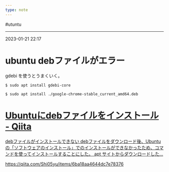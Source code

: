 ```yaml
---
type: note
---
```


#utuntu 

---
2023-01-21  22:17

# ubuntu debファイルがエラー

gdebi を使うとうまくいく。

```shell
$ sudo apt install gdebi-core

$ sudo apt install ./google-chrome-stable_current_amd64.deb
```


<div class="rich-link-card-container"><a class="rich-link-card" href="https://qiita.com/Shi05yu/items/6ba18aa4644dc7e78376" target="_blank">
	<div class="rich-link-image-container">
		<div class="rich-link-image" style="background-image: url('https://qiita-user-contents.imgix.net/https%3A%2F%2Fcdn.qiita.com%2Fassets%2Fpublic%2Farticle-ogp-background-9f5428127621718a910c8b63951390ad.png?ixlib=rb-4.0.0&w=1200&mark64=aHR0cHM6Ly9xaWl0YS11c2VyLWNvbnRlbnRzLmltZ2l4Lm5ldC9-dGV4dD9peGxpYj1yYi00LjAuMCZ3PTkxNiZ0eHQ9VWJ1bnR1JUUzJTgxJUFCZGViJUUzJTgzJTk1JUUzJTgyJUExJUUzJTgyJUE0JUUzJTgzJUFCJUUzJTgyJTkyJUUzJTgyJUE0JUUzJTgzJUIzJUUzJTgyJUI5JUUzJTgzJTg4JUUzJTgzJUJDJUUzJTgzJUFCJnR4dC1jb2xvcj0lMjMyMTIxMjEmdHh0LWZvbnQ9SGlyYWdpbm8lMjBTYW5zJTIwVzYmdHh0LXNpemU9NTYmdHh0LWNsaXA9ZWxsaXBzaXMmdHh0LWFsaWduPWxlZnQlMkN0b3Amcz1hYzYxNDllOGNhMTdiZDM4Y2M2NGVlZjczNWYzZDE2OA&mark-x=142&mark-y=112&blend64=aHR0cHM6Ly9xaWl0YS11c2VyLWNvbnRlbnRzLmltZ2l4Lm5ldC9-dGV4dD9peGxpYj1yYi00LjAuMCZ3PTYxNiZ0eHQ9JTQwU2hpMDV5dSZ0eHQtY29sb3I9JTIzMjEyMTIxJnR4dC1mb250PUhpcmFnaW5vJTIwU2FucyUyMFc2JnR4dC1zaXplPTM2JnR4dC1hbGlnbj1sZWZ0JTJDdG9wJnM9NWY4ZDVkZDIyY2ViMDMyMTc3NDgxZTNkNjI4NGMxZTI&blend-x=142&blend-y=491&blend-mode=normal&s=5a5114f3c9d900f62560d2de5d57a68a')">
	</div>
	</div>
	<div class="rich-link-card-text">
		<h1 class="rich-link-card-title">Ubuntuにdebファイルをインストール - Qiita</h1>
		<p class="rich-link-card-description">
		debファイルがインストールできない debファイルをダウンロード後、Ubuntuの「ソフトウェアのインストール」でのインストールができなかったため、コマンドを使ってインストールすることにした。  apt サイトからダウンロードした...
		</p>
		<p class="rich-link-href">
		https://qiita.com/Shi05yu/items/6ba18aa4644dc7e78376
		</p>
	</div>
</a></div>



